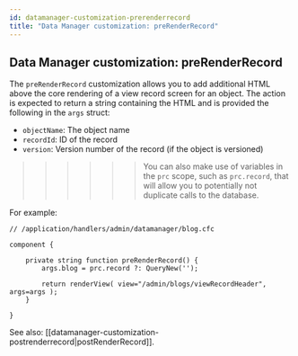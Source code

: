 ```yaml
---
id: datamanager-customization-prerenderrecord
title: "Data Manager customization: preRenderRecord"
---
```


## Data Manager customization: preRenderRecord

The `preRenderRecord` customization allows you to add additional HTML above the core rendering of a view record screen for an object. The action is expected to return a string containing the HTML and is provided the following in the `args` struct:

* `objectName`: The object name
* `recordId`: ID of the record
* `version`: Version number of the record (if the object is versioned)

>>>>>> You can also make use of variables in the `prc` scope, such as `prc.record`, that will allow you to potentially not duplicate calls to the database.

For example:

```luceescript
// /application/handlers/admin/datamanager/blog.cfc

component {

	private string function preRenderRecord() {
		args.blog = prc.record ?: QueryNew('');

		return renderView( view="/admin/blogs/viewRecordHeader", args=args );
	}

}
```

See also: [[datamanager-customization-postrenderrecord|postRenderRecord]].


